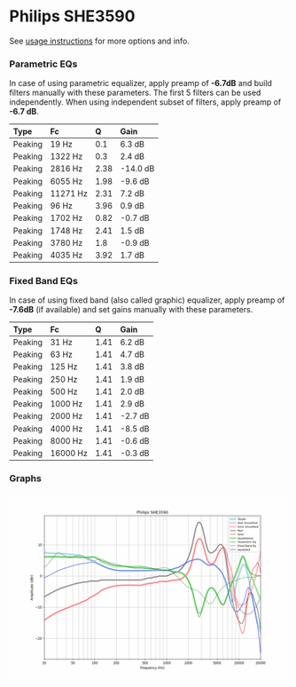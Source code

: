 # Philips SHE3590
See [usage instructions](https://github.com/jaakkopasanen/AutoEq#usage) for more options and info.

### Parametric EQs
In case of using parametric equalizer, apply preamp of **-6.7dB** and build filters manually
with these parameters. The first 5 filters can be used independently.
When using independent subset of filters, apply preamp of **-6.7 dB**.

| Type    | Fc       |    Q | Gain     |
|:--------|:---------|:-----|:---------|
| Peaking | 19 Hz    | 0.1  | 6.3 dB   |
| Peaking | 1322 Hz  | 0.3  | 2.4 dB   |
| Peaking | 2816 Hz  | 2.38 | -14.0 dB |
| Peaking | 6055 Hz  | 1.98 | -9.6 dB  |
| Peaking | 11271 Hz | 2.31 | 7.2 dB   |
| Peaking | 96 Hz    | 3.96 | 0.9 dB   |
| Peaking | 1702 Hz  | 0.82 | -0.7 dB  |
| Peaking | 1748 Hz  | 2.41 | 1.5 dB   |
| Peaking | 3780 Hz  | 1.8  | -0.9 dB  |
| Peaking | 4035 Hz  | 3.92 | 1.7 dB   |

### Fixed Band EQs
In case of using fixed band (also called graphic) equalizer, apply preamp of **-7.6dB**
(if available) and set gains manually with these parameters.

| Type    | Fc       |    Q | Gain    |
|:--------|:---------|:-----|:--------|
| Peaking | 31 Hz    | 1.41 | 6.2 dB  |
| Peaking | 63 Hz    | 1.41 | 4.7 dB  |
| Peaking | 125 Hz   | 1.41 | 3.8 dB  |
| Peaking | 250 Hz   | 1.41 | 1.9 dB  |
| Peaking | 500 Hz   | 1.41 | 2.0 dB  |
| Peaking | 1000 Hz  | 1.41 | 2.9 dB  |
| Peaking | 2000 Hz  | 1.41 | -2.7 dB |
| Peaking | 4000 Hz  | 1.41 | -8.5 dB |
| Peaking | 8000 Hz  | 1.41 | -0.6 dB |
| Peaking | 16000 Hz | 1.41 | -0.3 dB |

### Graphs
![](./Philips%20SHE3590.png)